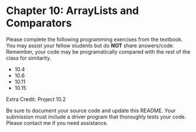 # Chapter 10: ArrayLists and Comparators

Please complete the following programming exercises from the textbook. You may assist your fellow students but do **NOT** share answers/code. Remember, your code may be programatically compared with the rest of the class for similarity.

- 10.4
- 10.6
- 10.11
- 10.15

Extra Credit: Project 10.2

Be sure to document your source code and update this README. Your submission must include a driver program that thoroughly tests your code. Please contact me if you need assistance.
